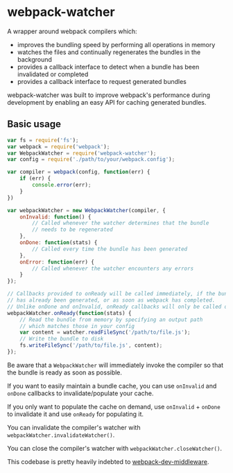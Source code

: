 # webpack-watcher

A wrapper around webpack compilers which:
- improves the bundling speed by performing all operations in memory
- watches the files and continually regenerates the bundles in the background
- provides a callback interface to detect when a bundle has been invalidated or completed
- provides a callback interface to request generated bundles

webpack-watcher was built to improve webpack's performance during development by
enabling an easy API for caching generated bundles.

## Basic usage

```javascript
var fs = require('fs');
var webpack = require('webpack');
var WebpackWatcher = require('webpack-watcher');
var config = require('./path/to/your/webpack.config');

var compiler = webpack(config, function(err) {
	if (err) {
		console.error(err);
	}
})

var webpackWatcher = new WebpackWatcher(compiler, {
	onInvalid: function() {
		// Called whenever the watcher determines that the bundle
		// needs to be regenerated
	},
	onDone: function(stats) {
		// Called every time the bundle has been generated
	},
	onError: function(err) {
		// Called whenever the watcher encounters any errors
	}
});

// Callbacks provided to onReady will be called immediately, if the bundle
// has already been generated, or as soon as webpack has completed.
// Unlike onDone and onInvalid, onReady callbacks will only be called once
webpackWatcher.onReady(function(stats) {
	// Read the bundle from memory by specifying an output path
	// which matches those in your config
	var content = watcher.readFileSync('/path/to/file.js');
	// Write the bundle to disk
	fs.writeFileSync('/path/to/file.js', content);
});
```

Be aware that a `WebpackWatcher` will immediately invoke the compiler so that
the bundle is ready as soon as possible.

If you want to easily maintain a bundle cache, you can use `onInvalid` and `onDone`
callbacks to invalidate/populate your cache.

If you only want to populate the cache on demand, use `onInvalid` + `onDone` to
invalidate it and use `onReady` for populating it.

You can invalidate the compiler's watcher with `webpackWatcher.invalidateWatcher()`.

You can close the compiler's watcher with `webpackWatcher.closeWatcher()`.

This codebase is pretty heavily indebted to
[webpack-dev-middleware](https://github.com/webpack/webpack-dev-middleware).
